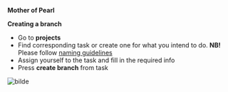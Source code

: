 **Mother of Pearl**

**Creating a branch**
- Go to **projects**
- Find corresponding task or create one for what you intend to do. **NB!** Please follow [naming guidelines](./NamingConventions.md)
- Assign yourself to the task and fill in the required info
- Press **create branch** from task
 
![bilde](https://github.com/user-attachments/assets/27985c16-b7fc-4e52-95f7-eb12f3246115)
